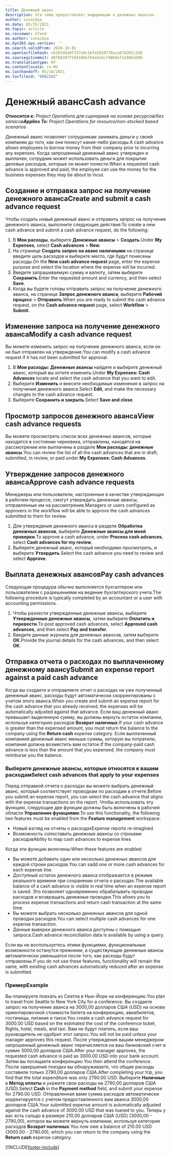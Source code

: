 ```yaml
---
title: Денежный аванс
description: Эта тема предоставляет информацию о денежных авансах.
author: suvaidya
ms.date: 03/25/2021
ms.topic: article
ms.reviewer: kfend
ms.author: suvaidya
ms.dyn365.ops.version: ''
ms.search.validFrom: 2020-10-01
ms.openlocfilehash: c610fdda8f337e0c16fe5010770aca678201c328
ms.sourcegitcommit: 40f68387f594180af64a5e5c748b6efa188bd300
ms.translationtype: HT
ms.contentlocale: ru-RU
ms.lasthandoff: 05/10/2021
ms.locfileid: "6002162"
---
```

# <a name="cash-advance"></a><span data-ttu-id="5268e-103">Денежный аванс</span><span class="sxs-lookup"><span data-stu-id="5268e-103">Cash advance</span></span>

<span data-ttu-id="5268e-104">_**Относится к:** Project Operations для сценариев на основе ресурсов/без запасов_</span><span class="sxs-lookup"><span data-stu-id="5268e-104">_**Applies To:** Project Operations for resource/non-stocked based scenarios_</span></span>

<span data-ttu-id="5268e-105">Денежный аванс позволяет сотрудникам занимать деньги у своей компании до того, как они понесут какие-либо расходы.</span><span class="sxs-lookup"><span data-stu-id="5268e-105">A cash advance allows employees to borrow money from their company prior to incurring any expenses.</span></span> <span data-ttu-id="5268e-106">Когда запрошенный денежный аванс утвержден и выплачен, сотрудник может использовать деньги для покрытия деловых расходов, которые он может понести.</span><span class="sxs-lookup"><span data-stu-id="5268e-106">When a requested cash advance is approved and paid, the employee can use the money for the business expenses they may be about to incur.</span></span> 

## <a name="create-and-submit-a-cash-advance-request"></a><span data-ttu-id="5268e-107">Создание и отправка запрос на получение денежного аванса</span><span class="sxs-lookup"><span data-stu-id="5268e-107">Create and submit a cash advance request</span></span>
<span data-ttu-id="5268e-108">Чтобы создать новый денежный аванс и отправить запрос на получение денежного аванса, выполните следующие действия:</span><span class="sxs-lookup"><span data-stu-id="5268e-108">To create a new cash advance and submit a cash advance request, do the following:</span></span> 

1. <span data-ttu-id="5268e-109">В **Мои расходы**, выберите **Денежные авансы** > **Создать**.</span><span class="sxs-lookup"><span data-stu-id="5268e-109">Under **My Expenses**, select **Cash advances** > **New**.</span></span> 
2. <span data-ttu-id="5268e-110">На странице **Создать запрос на аванс наличными** на странице введите цель расходов и выберите место, где будут понесены расходы.</span><span class="sxs-lookup"><span data-stu-id="5268e-110">On the **New cash advance request** page, enter the expense purpose and select the location where the expense will be incurred.</span></span>
3. <span data-ttu-id="5268e-111">Введите запрашиваемую сумму и валюту, затем выберите **Сохранить**.</span><span class="sxs-lookup"><span data-stu-id="5268e-111">Enter the requested amount and currency, and then select **Save**.</span></span> 
4. <span data-ttu-id="5268e-112">Когда вы будете готовы отправить запрос на получение денежного аванса, на странице **Запрос денежного аванса**, выберите **Рабочий процесс** > **Отправить**.</span><span class="sxs-lookup"><span data-stu-id="5268e-112">When you are ready to submit the cash advance request, on the **Cash advance request** page, select **Workflow** > **Submit**.</span></span>

## <a name="modify-a-cash-advance-request"></a><span data-ttu-id="5268e-113">Изменение запроса на получение денежного аванса</span><span class="sxs-lookup"><span data-stu-id="5268e-113">Modify a cash advance request</span></span>

<span data-ttu-id="5268e-114">Вы можете изменить запрос на получение денежного аванса, если он не был отправлен на утверждение.</span><span class="sxs-lookup"><span data-stu-id="5268e-114">You can modify a cash advance request if it has not been submitted for approval.</span></span>

1. <span data-ttu-id="5268e-115">В **Мои расходы: Денежные авансы** найдите и выберите денежный аванс, который вы хотите изменить.</span><span class="sxs-lookup"><span data-stu-id="5268e-115">Under **My Expenses: Cash Advances** locate and select the cash advance that you want to edit.</span></span>
2. <span data-ttu-id="5268e-116">Выберите **Изменить** и внесите необходимые изменения в запрос на получение денежного аванса.</span><span class="sxs-lookup"><span data-stu-id="5268e-116">Select **Edit**, and make the necessary changes to the cash advance request.</span></span> 
3. <span data-ttu-id="5268e-117">Выберите **Сохранить и закрыть**.</span><span class="sxs-lookup"><span data-stu-id="5268e-117">Select **Save and close**.</span></span>


## <a name="view-cash-advance-requests"></a><span data-ttu-id="5268e-118">Просмотр запросов денежного аванса</span><span class="sxs-lookup"><span data-stu-id="5268e-118">View cash advance requests</span></span>
<span data-ttu-id="5268e-119">Вы можете просмотреть список всех денежных авансов, которые находятся в состоянии черновика, отправлены, находятся на рассмотрении или выплачены в разделе **Мои расходы: денежные авансы**.</span><span class="sxs-lookup"><span data-stu-id="5268e-119">You can review the list of all the cash advances that are in draft, submitted, in review, or paid under **My Expenses: Cash Advances**.</span></span> 

## <a name="approve-cash-advance-requests"></a><span data-ttu-id="5268e-120">Утверждение запросов денежного аванса</span><span class="sxs-lookup"><span data-stu-id="5268e-120">Approve cash advance requests</span></span>

<span data-ttu-id="5268e-121">Менеджеры или пользователи, настроенные в качестве утверждающих в рабочем процессе, смогут утверждать денежные авансы, отправленные им на рассмотрение.</span><span class="sxs-lookup"><span data-stu-id="5268e-121">Managers or users configured as approvers in the workflow will be able to approve the cash advances submitted to them for review.</span></span> 

1. <span data-ttu-id="5268e-122">Для утверждения денежного аванса в разделе **Обработка денежных авансов**, выберите **Денежные авансы для моей проверки**.</span><span class="sxs-lookup"><span data-stu-id="5268e-122">To approve a cash advance, under **Process cash advances**, select **Cash advances for my review**.</span></span>
2. <span data-ttu-id="5268e-123">Выберите денежный аванс, который необходимо просмотреть, и выберите **Утвердить**.</span><span class="sxs-lookup"><span data-stu-id="5268e-123">Select the cash advance you need to review and select **Approve**.</span></span>  

## <a name="pay-cash-advances"></a><span data-ttu-id="5268e-124">Выплата денежных авансов</span><span class="sxs-lookup"><span data-stu-id="5268e-124">Pay cash advances</span></span> 
<span data-ttu-id="5268e-125">Следующая процедура обычно выполняется бухгалтером или пользователем с разрешениями на ведение бухгалтерского учета.</span><span class="sxs-lookup"><span data-stu-id="5268e-125">The following procedure is typically completed by an accountant or a user with accounting permissions.</span></span>

1. <span data-ttu-id="5268e-126">Чтобы разнести утвержденные денежные авансы, выберите **Утвержденные денежные авансы**, затем выберите **Оплатить и перевести**.</span><span class="sxs-lookup"><span data-stu-id="5268e-126">To post approved cash advances, select **Approved cash advances**, and then select **Pay and transfer**.</span></span>  
2. <span data-ttu-id="5268e-127">Введите данные журнала для денежных авансов, затем выберите **ОК**.</span><span class="sxs-lookup"><span data-stu-id="5268e-127">Provide the journal details for the cash advances, and then select **OK**.</span></span> 

## <a name="submit-an-expense-report-against-a-paid-cash-advance"></a><span data-ttu-id="5268e-128">Отправка отчета о расходах по выплаченному денежному авансу</span><span class="sxs-lookup"><span data-stu-id="5268e-128">Submit an expense report against a paid cash advance</span></span> 

<span data-ttu-id="5268e-129">Когда вы создаете и отправляете отчет о расходах на уже полученный денежный аванс, расходы будут автоматически скорректированы с учетом этого аванса.</span><span class="sxs-lookup"><span data-stu-id="5268e-129">When you create and submit an expense report for the cash advance that you already received, the expenses will be automatically adjusted against that advance.</span></span> <span data-ttu-id="5268e-130">Если ваш денежный аванс превышает выделенную сумму, вы должны вернуть остаток компании, используя категорию расходов **Возврат наличных**.</span><span class="sxs-lookup"><span data-stu-id="5268e-130">If your cash advance is greater than the expensed amount, you must return the balance to the company using the **Return cash** expense category.</span></span> <span data-ttu-id="5268e-131">Если выплаченный компанией денежный аванс меньше суммы, которую вы потратили, компания должна возместить вам остаток.</span><span class="sxs-lookup"><span data-stu-id="5268e-131">If the company-paid cash advance is less than the amount that you expensed, the company must reimburse you the balance.</span></span> 

### <a name="select-cash-advances-that-apply-to-your-expenses"></a><span data-ttu-id="5268e-132">Выберите денежные авансы, которые относятся к вашим расходам</span><span class="sxs-lookup"><span data-stu-id="5268e-132">Select cash advances that apply to your expenses</span></span>
<span data-ttu-id="5268e-133">Перед отправкой отчета о расходах вы можете выбрать денежный аванс, который соответствует проводкам по расходам в отчете.</span><span class="sxs-lookup"><span data-stu-id="5268e-133">Before you submit an expense report, you can select the cash advance that aligns with the expense transactions on the report.</span></span> <span data-ttu-id="5268e-134">Чтобы использовать эту функцию, следующие две функции должны быть включены в рабочей области **Управление функциями**:</span><span class="sxs-lookup"><span data-stu-id="5268e-134">To use this functionality, the following two features must be enabled from the **Feature management** workspace:</span></span>

  - <span data-ttu-id="5268e-135">Новый взгляд на отчеты о расходах</span><span class="sxs-lookup"><span data-stu-id="5268e-135">Expense reports re-imagined</span></span>
  - <span data-ttu-id="5268e-136">Возможность сопоставить денежные авансы со строками расходов</span><span class="sxs-lookup"><span data-stu-id="5268e-136">Ability to map cash advances to expense lines</span></span>
 
 <span data-ttu-id="5268e-137">Когда эти функции включены:</span><span class="sxs-lookup"><span data-stu-id="5268e-137">When these features are enabled:</span></span>
 
  - <span data-ttu-id="5268e-138">Вы можете добавить один или несколько денежных авансов для каждой строки расходов.</span><span class="sxs-lookup"><span data-stu-id="5268e-138">You can sadd one or more cash advances for each expense line.</span></span>
  - <span data-ttu-id="5268e-139">Доступный остаток денежного аванса отображается в режиме реального времени при сохранении отчета о расходах.</span><span class="sxs-lookup"><span data-stu-id="5268e-139">The available balance of a cash advance is visible in real time when an expense report is saved.</span></span> <span data-ttu-id="5268e-140">Это позволяет одновременно обрабатывать проводки расходов и возвращать денежные проводки.</span><span class="sxs-lookup"><span data-stu-id="5268e-140">This allows you to process expense transactions and return cash transaction at the same time.</span></span>
  - <span data-ttu-id="5268e-141">Вы можете выбрать несколько денежных авансов для одной проводки расходов.</span><span class="sxs-lookup"><span data-stu-id="5268e-141">You can select multiple cash advances for one expense transaction.</span></span>
  - <span data-ttu-id="5268e-142">Данные выверки денежного аванса доступны с помощью запроса.</span><span class="sxs-lookup"><span data-stu-id="5268e-142">Cash advance reconciliation data is available by using a query.</span></span> 
 
<span data-ttu-id="5268e-143">Если вы не воспользуетесь этими функциями, функциональные возможности останутся прежними, а существующие денежные авансы автоматически уменьшатся после того, как расходы будут отправлены.</span><span class="sxs-lookup"><span data-stu-id="5268e-143">If you do not use these features, functionality will remain the same, with existing cash advances automatically reduced after an expense is submitted.</span></span>

### <a name="example"></a><span data-ttu-id="5268e-144">Пример</span><span class="sxs-lookup"><span data-stu-id="5268e-144">Example</span></span> 
<span data-ttu-id="5268e-145">Вы планируете поехать из Сиэтла в Нью-Йорк на конференцию.</span><span class="sxs-lookup"><span data-stu-id="5268e-145">You plan to travel from Seattle to New York City for a conference.</span></span> <span data-ttu-id="5268e-146">Вы создаете запрос на получение аванса на 3000,00 долларов США (USD) на основе ориентировочной стоимости билета на конференцию, авиабилетов, гостиницы, питания и такси.</span><span class="sxs-lookup"><span data-stu-id="5268e-146">You create a cash advance request for 3000.00 USD based on the estimated the cost of the conference ticket, flights, hotel, meals, and taxi.</span></span> <span data-ttu-id="5268e-147">Вам не будут платить, если ваш руководитель не одобрит этот запрос.</span><span class="sxs-lookup"><span data-stu-id="5268e-147">You will not be paid unless your manager approves this request.</span></span> <span data-ttu-id="5268e-148">После утверждения вашим менеджером запрошенный денежный аванс перечисляется на ваш банковский счет в сумме 3000,00 долларов США.</span><span class="sxs-lookup"><span data-stu-id="5268e-148">After your manager approves, the requested cash advance is paid as 3000.00 USD into your bank account.</span></span> <span data-ttu-id="5268e-149">Затем вы посещаете конференцию.</span><span class="sxs-lookup"><span data-stu-id="5268e-149">You then attend the conference.</span></span> <span data-ttu-id="5268e-150">После завершения поездки вы обнаруживаете, что общие расходы составили только 2790,00 долларов США.</span><span class="sxs-lookup"><span data-stu-id="5268e-150">After completing your trip, you find that the total expenditure was only 2790.00 USD.</span></span> <span data-ttu-id="5268e-151">Выберите **Наличные** в **Метод оплаты** и укажите свои расходы на 2790,00 долларов США (USD).</span><span class="sxs-lookup"><span data-stu-id="5268e-151">Select **Cash** in the **Payment method** field, and submit your expense for 2790.00 USD.</span></span> <span data-ttu-id="5268e-152">Отправленная вами сумма расходов автоматически корректируется с учетом предоставленного вам аванса 3000,00 долларов США.</span><span class="sxs-lookup"><span data-stu-id="5268e-152">Your submitted expense amount is automatically adjusted against the cash advance of 3000.00 USD that was loaned to you.</span></span> <span data-ttu-id="5268e-153">Теперь у вас есть сальдо в размере 210,00 долларов США (USD) (3000,00 - 2790,00), которое вы можете вернуть компании, используя категория расходов **Возврат наличных**.</span><span class="sxs-lookup"><span data-stu-id="5268e-153">You now owe a balance of 210.00 USD (3000.00 - 2790.00), which you can return to the company using the **Return cash** expense category.</span></span>



[!INCLUDE[footer-include](../includes/footer-banner.md)]
